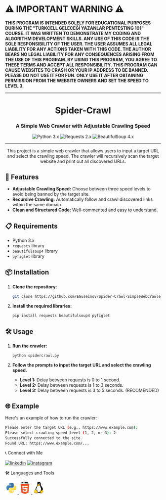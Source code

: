 # ⚠️ IMPORTANT WARNING ⚠️
**THIS PROGRAM IS INTENDED SOLELY FOR EDUCATIONAL PURPOSES DURING THE "TURKCELL GELECEĞİ YAZANLAR PENTESTING 101" COURSE. IT WAS WRITTEN TO DEMONSTRATE MY CODING AND ALGORITHM DEVELOPMENT SKILLS. ANY USE OF THIS CODE IS THE SOLE RESPONSIBILITY OF THE USER. THE USER ASSUMES ALL LEGAL LIABILITY FOR ANY ACTIONS TAKEN WITH THIS CODE. THE AUTHOR BEARS NO LEGAL LIABILITY FOR ANY CONSEQUENCES ARISING FROM THE USE OF THIS PROGRAM. BY USING THIS PROGRAM, YOU AGREE TO THESE TERMS AND ACCEPT ALL RESPONSIBILITY.**
**THIS PROGRAM CAN CAUSE WEBSITES TO CRASH OR YOUR IP ADDRESS TO BE BANNED. PLEASE DO NOT USE IT FOR FUN. ONLY USE IT AFTER OBTAINING PERMISSION FROM THE WEBSITE OWNERS AND SET THE SPEED TO LEVEL 3.**

---

<h1 align="center">Spider-Crawl</h1>
<h3 align="center">A Simple Web Crawler with Adjustable Crawling Speed</h3>

<p align="center">
  <img src="https://img.shields.io/badge/Python-3.x-blue.svg" alt="Python 3.x">
  <img src="https://img.shields.io/badge/Requests-2.x-blue.svg" alt="Requests 2.x">
  <img src="https://img.shields.io/badge/BeautifulSoup-4.x-blue.svg" alt="BeautifulSoup 4.x">
</p>

---

<p align="center">This project is a simple web crawler that allows users to input a target URL and select the crawling speed. The crawler will recursively scan the target website and print out all discovered URLs.</p>

## 🚀 Features

- **Adjustable Crawling Speed:** Choose between three speed levels to avoid being banned by the target site.
- **Recursive Crawling:** Automatically follow and crawl discovered links within the same domain.
- **Clean and Structured Code:** Well-commented and easy to understand.

## 📋 Requirements

- Python 3.x
- `requests` library
- `beautifulsoup4` library
- `pyfiglet` library

## 📦 Installation

1. **Clone the repository:**
    ```sh
    git clone https://github.com/EGuseinov/Spider-Crawl-SimpleWebCrawler.git
    ```

2. **Install the required libraries:**
    ```sh
    pip install requests beautifulsoup4 pyfiglet
    ```

## 🛠 Usage


1. **Run the crawler:**
    ```sh
    python spidercrawl.py
    ```

2. **Follow the prompts to input the target URL and select the crawling speed.**
    - **Level 1:** Delay between requests is 0 to 1 second.
    - **Level 2:** Delay between requests is 1 to 3 seconds.
    - **Level 3:** Delay between requests is 3 to 5 seconds. (RECOMENDED)

## 🌐 Example

Here's an example of how to run the crawler:

```sh
Please enter the target URL (e.g., https://www.example.com): 
Please select crawling speed level (1, 2, or 3): 2
Successfully connected to the site.
Found URL: https://www.example.com/...
```
📞 Connect with Me
<p align="left">
  <a href="https://linkedin.com/in/elvinguseinov" target="_blank"><img align="center" src="https://raw.githubusercontent.com/rahuldkjain/github-profile-readme-generator/master/src/images/icons/Social/linked-in-alt.svg" alt="linkedin" height="30" width="40" /></a>
  <a href="https://instagram.com/eguseinow" target="_blank"><img align="center" src="https://raw.githubusercontent.com/rahuldkjain/github-profile-readme-generator/master/src/images/icons/Social/instagram.svg" alt="instagram" height="30" width="40" /></a>
</p>
🛠 Languages and Tools
<p align="left">
  <a href="https://www.python.org" target="_blank" rel="noreferrer"> <img src="https://raw.githubusercontent.com/devicons/devicon/master/icons/python/python-original.svg" alt="python" width="40" height="40"/> </a> 
  <a href="https://www.w3.org/html/" target="_blank" rel="noreferrer"> <img src="https://raw.githubusercontent.com/devicons/devicon/master/icons/html5/html5-original-wordmark.svg" alt="html5" width="40" height="40"/> </a> 
  <a href="https://www.linux.org/" target="_blank" rel="noreferrer"> <img src="https://raw.githubusercontent.com/devicons/devicon/master/icons/linux/linux-original.svg" alt="linux" width="40" height="40"/> </a>
</p>

